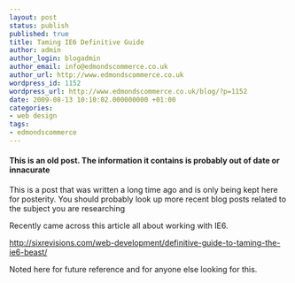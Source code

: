 ```yaml
---
layout: post
status: publish
published: true
title: Taming IE6 Definitive Guide
author: admin
author_login: blogadmin
author_email: info@edmondscommerce.co.uk
author_url: http://www.edmondscommerce.co.uk
wordpress_id: 1152
wordpress_url: http://www.edmondscommerce.co.uk/blog/?p=1152
date: 2009-08-13 10:10:02.000000000 +01:00
categories:
- web design
tags:
- edmondscommerce
---
```

<div class="oldpost"><h4>This is an old post. The information it contains is probably out of date or innacurate</h4>
<p>
This is a post that was written a long time ago and is only being kept here for posterity.
You should probably look up more recent blog posts related to the subject you are researching
</p>
</div>
Recently came across this article all about working with IE6.

http://sixrevisions.com/web-development/definitive-guide-to-taming-the-ie6-beast/

Noted here for future reference and for anyone else looking for this.
